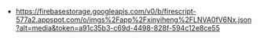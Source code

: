 - https://firebasestorage.googleapis.com/v0/b/firescript-577a2.appspot.com/o/imgs%2Fapp%2Fxinyiheng%2FLNVA0fV6Nx.json?alt=media&token=a91c35b3-c69d-4498-828f-594c12e8ce55
